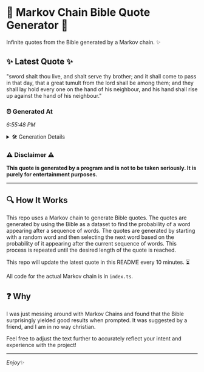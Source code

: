 # 📖 Markov Chain Bible Quote Generator 📖

Infinite quotes from the Bible generated by a Markov chain. ✨

## ✨ Latest Quote ✨
"sword shalt thou live, and shalt serve thy brother; and it shall come to pass in that day, that a great tumult from the lord shall be among them; and they shall lay hold every one on the hand of his neighbour, and his hand shall rise up against the hand of his neighbour."

### ⏰ Generated At
*6:55:48 PM*

<details>
    <summary>🛠️ Generation Details</summary>
    <p>
        <strong>🌱 Seed:</strong> sword<br>
        <strong>🔄 Iterations:</strong> 53<br>
        <strong>📜 Context History:</strong><br>[ sword ]: shalt<br>[ sword, shalt ]: thou<br>[ sword, shalt, thou ]: live,<br>[ sword, shalt, thou, live, ]: and<br>[ sword, shalt, thou, live,, and ]: shalt<br>[ sword, shalt, thou, live,, and, shalt ]: serve<br>[ shalt, thou, live,, and, shalt, serve ]: thy<br>[ thou, live,, and, shalt, serve, thy ]: brother;<br>[ live,, and, shalt, serve, thy, brother; ]: and<br>[ and, shalt, serve, thy, brother;, and ]: it<br>[ shalt, serve, thy, brother;, and, it ]: shall<br>[ serve, thy, brother;, and, it, shall ]: come<br>[ thy, brother;, and, it, shall, come ]: to<br>[ brother;, and, it, shall, come, to ]: pass<br>[ and, it, shall, come, to, pass ]: in<br>[ it, shall, come, to, pass, in ]: that<br>[ shall, come, to, pass, in, that ]: day,<br>[ come, to, pass, in, that, day, ]: that<br>[ to, pass, in, that, day,, that ]: a<br>[ pass, in, that, day,, that, a ]: great<br>[ in, that, day,, that, a, great ]: tumult<br>[ that, day,, that, a, great, tumult ]: from<br>[ day,, that, a, great, tumult, from ]: the<br>[ that, a, great, tumult, from, the ]: lord<br>[ a, great, tumult, from, the, lord ]: shall<br>[ great, tumult, from, the, lord, shall ]: be<br>[ tumult, from, the, lord, shall, be ]: among<br>[ from, the, lord, shall, be, among ]: them;<br>[ the, lord, shall, be, among, them; ]: and<br>[ lord, shall, be, among, them;, and ]: they<br>[ shall, be, among, them;, and, they ]: shall<br>[ be, among, them;, and, they, shall ]: lay<br>[ among, them;, and, they, shall, lay ]: hold<br>[ them;, and, they, shall, lay, hold ]: every<br>[ and, they, shall, lay, hold, every ]: one<br>[ they, shall, lay, hold, every, one ]: on<br>[ shall, lay, hold, every, one, on ]: the<br>[ lay, hold, every, one, on, the ]: hand<br>[ hold, every, one, on, the, hand ]: of<br>[ every, one, on, the, hand, of ]: his<br>[ one, on, the, hand, of, his ]: neighbour,<br>[ on, the, hand, of, his, neighbour, ]: and<br>[ the, hand, of, his, neighbour,, and ]: his<br>[ hand, of, his, neighbour,, and, his ]: hand<br>[ of, his, neighbour,, and, his, hand ]: shall<br>[ his, neighbour,, and, his, hand, shall ]: rise<br>[ neighbour,, and, his, hand, shall, rise ]: up<br>[ and, his, hand, shall, rise, up ]: against<br>[ his, hand, shall, rise, up, against ]: the<br>[ hand, shall, rise, up, against, the ]: hand<br>[ shall, rise, up, against, the, hand ]: of<br>[ rise, up, against, the, hand, of ]: his<br>[ up, against, the, hand, of, his ]: neighbour.<br>
    </p>
</details>

### ⚠️ Disclaimer ⚠️
**This quote is generated by a program and is not to be taken seriously. It is purely for entertainment purposes.**

---

## 🔍 How It Works

This repo uses a Markov chain to generate Bible quotes. The quotes are generated by using the Bible as a dataset to find the probability of a word appearing after a sequence of words. The quotes are generated by starting with a random word and then selecting the next word based on the probability of it appearing after the current sequence of words. This process is repeated until the desired length of the quote is reached.

This repo will update the latest quote in this README every 10 minutes. ⏳

All code for the actual Markov chain is in `index.ts`.

## ❓ Why

I was just messing around with Markov Chains and found that the Bible surprisingly yielded good results when prompted. 
It was suggested by a friend, and I am in no way christian.

Feel free to adjust the text further to accurately reflect your intent and experience with the project!

---

*Enjoy*✨
